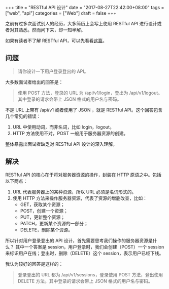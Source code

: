 +++
title = "RESTful API 设计"
date = "2017-08-27T22:42:00+08:00"
tags = ["web", "api"]
categories = ["Web"]
draft = false
+++

之前有过多次面试别人的经历，大多简历上会写上使用 RESTful API 进行设计或者对其熟悉。然而问下来，却一知半解。

如果有读者不了解 RESTful API，可以先看看[这篇](http://www.ruanyifeng.com/blog/2014/05/restful_api.html)。

## 问题

> 请你设计一下用户登录登出的 API。

大多数面试者给出的回答是：

> 使用 POST 方法，登录的 URL 为 /api/v1/login，登出为 /api/v1/logout。其中登录的请求会带上 JSON 格式的用户名与密码。

不是 URL 上带有 /api/v1 或者使用了 JSON ，就是 RESTful API。这个回答包含几个常见的错误：

1. URL 中使用动词，而非名词，比如 login，logout。
2. HTTP 方法使用不对，POST 一般用于服务器资源的创建。

整体暴露出面试者缺乏对 RESTful API 设计的深入理解。

## 解决

RESTful API 的核心在于将对服务器资源的操作，封装在 HTTP 原语之中。包括以下两点：

1. URL 代表服务器上的某种资源，所以 URL 必须是名词形式的。
2. 使用 HTTP 方法来操作服务器资源，代表了资源的增删改查，比如：
    * GET，获取某个资源；
    * POST，创建一个资源；
    * PUT，更新整个资源；
    * PATCH，更新某个资源的一部分；
    * DELETE，删除某个资源。

所以针对用户登录登出的 API 设计，首先需要思考我们操作的服务器资源是什么？
其中一个答案是 session，用户登录时，我们会创建（POST）一个 session 来标识用户在线；登出时，删除（DELETE）这个 session，表示用户已经下线。

我认为较好的回答是这样的：

> 登录登出的 URL 都为 /api/v1/sessions，登录使用 POST 方法，登出使用 DELETE 方法。其中登录的请求会带上 JSON 格式的用户名与密码。
